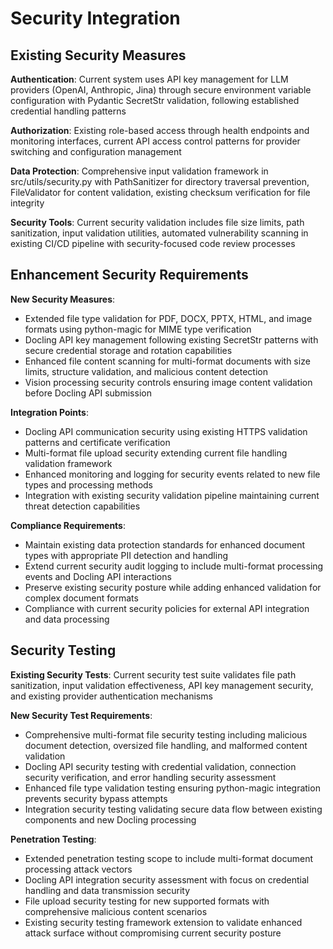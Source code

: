 # Security Integration

## **Existing Security Measures**

**Authentication**: Current system uses API key management for LLM providers (OpenAI, Anthropic, Jina) through secure environment variable configuration with Pydantic SecretStr validation, following established credential handling patterns

**Authorization**: Existing role-based access through health endpoints and monitoring interfaces, current API access control patterns for provider switching and configuration management

**Data Protection**: Comprehensive input validation framework in src/utils/security.py with PathSanitizer for directory traversal prevention, FileValidator for content validation, existing checksum verification for file integrity

**Security Tools**: Current security validation includes file size limits, path sanitization, input validation utilities, automated vulnerability scanning in existing CI/CD pipeline with security-focused code review processes

## **Enhancement Security Requirements**

**New Security Measures**: 
- Extended file type validation for PDF, DOCX, PPTX, HTML, and image formats using python-magic for MIME type verification
- Docling API key management following existing SecretStr patterns with secure credential storage and rotation capabilities
- Enhanced file content scanning for multi-format documents with size limits, structure validation, and malicious content detection
- Vision processing security controls ensuring image content validation before Docling API submission

**Integration Points**: 
- Docling API communication security using existing HTTPS validation patterns and certificate verification
- Multi-format file upload security extending current file handling validation framework
- Enhanced monitoring and logging for security events related to new file types and processing methods
- Integration with existing security validation pipeline maintaining current threat detection capabilities

**Compliance Requirements**: 
- Maintain existing data protection standards for enhanced document types with appropriate PII detection and handling
- Extend current security audit logging to include multi-format processing events and Docling API interactions
- Preserve existing security posture while adding enhanced validation for complex document formats
- Compliance with current security policies for external API integration and data processing

## **Security Testing**

**Existing Security Tests**: Current security test suite validates file path sanitization, input validation effectiveness, API key management security, and existing provider authentication mechanisms

**New Security Test Requirements**: 
- Comprehensive multi-format file security testing including malicious document detection, oversized file handling, and malformed content validation
- Docling API security testing with credential validation, connection security verification, and error handling security assessment
- Enhanced file type validation testing ensuring python-magic integration prevents security bypass attempts
- Integration security testing validating secure data flow between existing components and new Docling processing

**Penetration Testing**: 
- Extended penetration testing scope to include multi-format document processing attack vectors
- Docling API integration security assessment with focus on credential handling and data transmission security
- File upload security testing for new supported formats with comprehensive malicious content scenarios
- Existing security testing framework extension to validate enhanced attack surface without compromising current security posture
